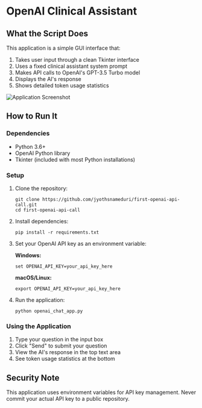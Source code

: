 # OpenAI Clinical Assistant

## What the Script Does

This application is a simple GUI interface that:

1. Takes user input through a clean Tkinter interface
2. Uses a fixed clinical assistant system prompt
3. Makes API calls to OpenAI's GPT-3.5 Turbo model
4. Displays the AI's response
5. Shows detailed token usage statistics

![Application Screenshot](https://i.imgur.com/xKGFkRY.png)

## How to Run It

### Dependencies
- Python 3.6+
- OpenAI Python library
- Tkinter (included with most Python installations)

### Setup

1. Clone the repository:
   ```
   git clone https://github.com/jyothsnameduri/first-openai-api-call.git
   cd first-openai-api-call
   ```

2. Install dependencies:
   ```
   pip install -r requirements.txt
   ```

3. Set your OpenAI API key as an environment variable:
   
   **Windows:**
   ```
   set OPENAI_API_KEY=your_api_key_here
   ```
   
   **macOS/Linux:**
   ```
   export OPENAI_API_KEY=your_api_key_here
   ```

4. Run the application:
   ```
   python openai_chat_app.py
   ```

### Using the Application

1. Type your question in the input box
2. Click "Send" to submit your question
3. View the AI's response in the top text area
4. See token usage statistics at the bottom

## Security Note

This application uses environment variables for API key management. Never commit your actual API key to a public repository.
